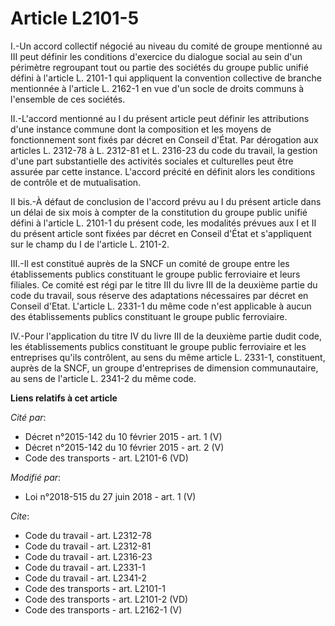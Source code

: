 # Article L2101-5

I.-Un accord collectif négocié au niveau du comité de groupe mentionné au III peut définir les conditions d'exercice du
dialogue social au sein d'un périmètre regroupant tout ou partie des sociétés du groupe public unifié défini à l'article L.
2101-1 qui appliquent la convention collective de branche mentionnée à l'article L. 2162-1 en vue d'un socle de droits
communs à l'ensemble de ces sociétés. 

II.-L'accord mentionné au I du présent article peut définir les attributions d'une instance commune dont la composition et
les moyens de fonctionnement sont fixés par décret en Conseil d'État. Par dérogation aux articles L. 2312-78 à L. 2312-81 et
L. 2316-23 du code du travail, la gestion d'une part substantielle des activités sociales et culturelles peut être assurée
par cette instance. L'accord précité en définit alors les conditions de contrôle et de mutualisation. 

II bis.-À défaut de conclusion de l'accord prévu au I du présent article dans un délai de six mois à compter de la
constitution du groupe public unifié défini à l'article L. 2101-1 du présent code, les modalités prévues aux I et II du
présent article sont fixées par décret en Conseil d'État et s'appliquent sur le champ du I de l'article L. 2101-2. 

III.-Il est constitué auprès de la SNCF un comité de groupe entre les établissements publics constituant le groupe public
ferroviaire et leurs filiales. Ce comité est régi par le titre III du livre III de la deuxième partie du code du travail,
sous réserve des adaptations nécessaires par décret en Conseil d'Etat. L'article L. 2331-1 du même code n'est applicable à
aucun des établissements publics constituant le groupe public ferroviaire. 

IV.-Pour l'application du titre IV du livre III de la deuxième partie dudit code, les établissements publics constituant le
groupe public ferroviaire et les entreprises qu'ils contrôlent, au sens du même article L. 2331-1, constituent, auprès de la
SNCF, un groupe d'entreprises de dimension communautaire, au sens de l'article L. 2341-2 du même code.

**Liens relatifs à cet article**

_Cité par_:

  - Décret n°2015-142 du 10 février 2015 - art. 1 (V)
  - Décret n°2015-142 du 10 février 2015 - art. 2 (V)
  - Code des transports - art. L2101-6 (VD)

_Modifié par_:

  - Loi n°2018-515 du 27 juin 2018 - art. 1 (V)

_Cite_:

  - Code du travail - art. L2312-78
  - Code du travail - art. L2312-81
  - Code du travail - art. L2316-23
  - Code du travail - art. L2331-1
  - Code du travail - art. L2341-2
  - Code des transports - art. L2101-1
  - Code des transports - art. L2101-2 (VD)
  - Code des transports - art. L2162-1 (V)
